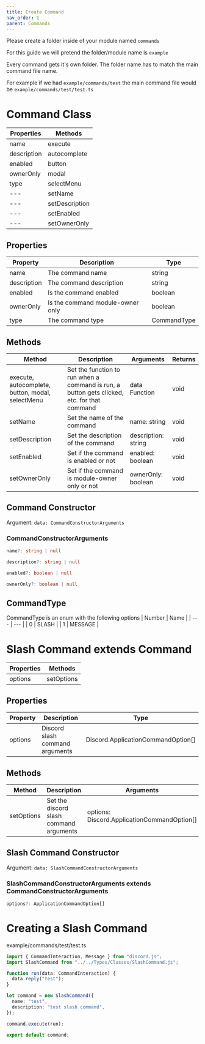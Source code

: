 ```yaml
---
title: Create Command
nav_order: 1
parent: Commands
---
```


Please create a folder inside of your module named `commands`

For this guide we will pretend the folder/module name is `example`

Every command gets it's own folder. The folder name has to match the main command file name. 

For example if we had `example/commands/test` the main command file would be `example/commands/test/test.ts`

# Command Class
| Properties | Methods |
| ---------- | ------- |
| name | execute |
| description | autocomplete |
| enabled | button |
| ownerOnly | modal |
| type | selectMenu |
| --- | setName |
| --- | setDescription |
| --- | setEnabled | 
| --- | setOwnerOnly | 

## Properties

| Property | Description | Type |
| --- | --- | --- |
| name | The command name | string | 
| description | The command description | string |
| enabled | Is the command enabled | boolean |
| ownerOnly | Is the command module-owner only | boolean |
| type | The command type | CommandType |

## Methods
| Method | Description | Arguments | Returns |
| --- | --- | --- | --- |
| execute, autocomplete, button, modal, selectMenu | Set the function to run when a command is run, a button gets clicked, etc. for that command | data Function | void |
| setName | Set the name of the command | name: string | void |
| setDescription | Set the description of the command | description: string | void |
| setEnabled | Set if the command is enabled or not | enabled: boolean | void |
| setOwnerOnly | Set if the command is module-owner only or not | ownerOnly: boolean | void |

## Command Constructor
Argument: `data: CommandConstructorArguments`

### CommandConstructorArguments
```ts
name?: string | null

description?: string | null

enabled?: boolean | null

ownerOnly?: boolean | null
```

## CommandType
CommandType is an enum with the following options
| Number | Name |
| --- | --- |
| 0 | SLASH |
| 1 | MESSAGE |

# Slash Command extends Command
| Properties | Methods |
| --- | --- |
| options | setOptions |

## Properties
| Property | Description | Type |
| --- | --- | --- |
| options | Discord slash command arguments | Discord.ApplicationCommandOption[] |

## Methods
| Method | Description | Arguments | Return |
| --- | --- | --- | --- |
| setOptions | Set the discord slash command arguments | options: Discord.ApplicationCommandOption[] | void |

## Slash Command Constructor
Argument: `data: SlashCommandConstructorArguments`

### SlashCommandConstructorArguments extends CommandConstructorArguments
```ts
options?: ApplicationCommandOption[]
```

# Creating a Slash Command

example/commands/test/test.ts
```ts
import { CommandInteraction, Message } from "discord.js";
import SlashCommand from "../../Types/Classes/SlashCommand.js";

function run(data: CommandInteraction) {
  data.reply("test");
}

let command = new SlashCommand({
  name: "test",
  description: "test slash command",
});

command.execute(run);

export default command;
```